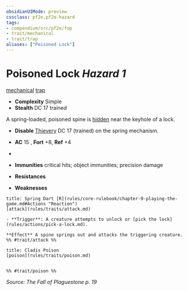 ```yaml
---
obsidianUIMode: preview
cssclass: pf2e,pf2e-hazard
tags:
- compendium/src/pf2e/fop
- trait/mechanical
- trait/trap
aliases: ["Poisoned Lock"]
---
```

# Poisoned Lock *Hazard 1*  
[mechanical](rules/traits/mechanical.md)  [trap](rules/traits/trap.md)  

- **Complexity** Simple
- **Stealth** DC 17 trained  

A spring-loaded, poisoned spine is [hidden](rules/conditions.md#Hidden) near the keyhole of a lock.

- **Disable** [Thievery](compendium/skills.md#Thievery) DC 17 (trained) on the spring mechanism.  

- **AC** 15 , **Fort** +8, **Ref** +4
- 
- **Immunities** critical hits; object immunities; precision damage
- **Resistances** 
- **Weaknesses** 
     
```ad-embed-ability
title: Spring Dart [R](rules/core-rulebook/chapter-9-playing-the-game.md#Actions "Reaction")
[attack](rules/traits/attack.md)  

- **Trigger**: A creature attempts to unlock or [pick the lock](rules/actions/pick-a-lock.md).

**Effect** A spine springs out and attacks the triggering creature.  
%% #trait/attack %%
```
```ad-embed-ability
title: Cladis Poison
[poison](rules/traits/poison.md)  

  
%% #trait/poison %%
```

*Source: The Fall of Plaguestone p. 19*
